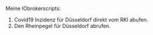Meine IObrokerscripts:
1.  Covid19 Inzidenz für Düsseldorf direkt vom RKI abufen.
2. Den Rheinpegel für Düsseldorf abrufen.
